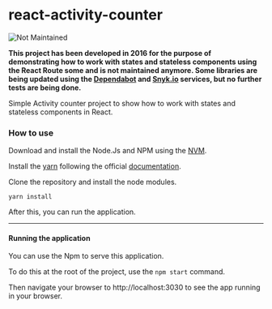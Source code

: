# react-activity-counter

![Not Maintained](https://img.shields.io/badge/Maintenance%20Level-Not%20Maintained-yellow.svg)

**This project has been developed in 2016 for the purpose of demonstrating how to work with states and stateless components using the React Route some and is not maintained anymore. Some libraries are being updated using the [Dependabot](https://dependabot.com/) and [Snyk.io](https://snyk.io/) services, but no further tests are being done.**

Simple Activity counter project to show how to work with states and stateless components in React. 

### How to use

Download and install the Node.Js and NPM using the [NVM](https://github.com/creationix/nvm).

Install the [yarn](https://yarnpkg.com/en/) following the official 
[documentation](https://yarnpkg.com/lang/en/docs/install/#linux-tab).

Clone the repository and install the node modules.

`yarn install`

After this, you can run the application.

***

#### Running the application

You can use the Npm to serve this application.

To do this at the root of the project, use the `npm start` command.

Then navigate your browser to http://localhost:3030 to see the app running in your browser.
